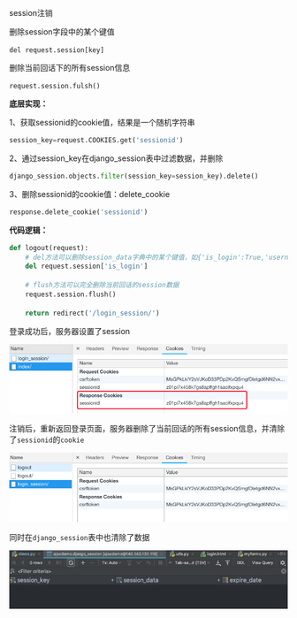 session注销

删除session字段中的某个键值

`del request.session[key]`



删除当前回话下的所有session信息

`request.session.fulsh()`



**底层实现：**

1、获取sessionid的cookie值，结果是一个随机字符串

```python
session_key=request.COOKIES.get('sessionid')
```

2、通过session_key在django_session表中过滤数据，并删除

```python
django_session.objects.filter(session_key=session_key).delete()
```

3、删除sessionid的cookie值：delete_cookie

```python
response.delete_cookie('sessionid')
```



**代码逻辑：**

```python
def logout(request):
    # del方法可以删除session_data字典中的某个键值，如{'is_login':True,'username':'alex'}
    del request.session['is_login']

    # flush方法可以完全删除当前回话的session数据
    request.session.flush()

    return redirect('/login_session/')
```



登录成功后，服务器设置了session

![image-20181126203413058](./images/image-20181126203413058.png)



注销后，重新返回登录页面，服务器删除了当前回话的所有session信息，并清除了`sessionid`的`cookie`

![image-20181126203716722](./images/session3.png)



同时在`django_session`表中也清除了数据

![image-20181126204011602](./images/session4.png)